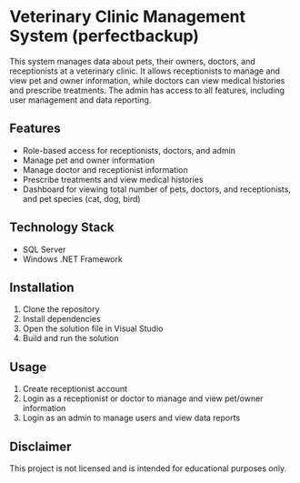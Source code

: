 # Veterinary Clinic Management System (perfectbackup)
This system manages data about pets, their owners, doctors, and receptionists at a veterinary clinic. It allows receptionists to manage and view pet and owner information, while doctors can view medical histories and prescribe treatments. The admin has access to all features, including user management and data reporting.

## Features
- Role-based access for receptionists, doctors, and admin
- Manage pet and owner information
- Manage doctor and receptionist information
- Prescribe treatments and view medical histories
- Dashboard for viewing total number of pets, doctors, and receptionists, and pet species (cat, dog, bird)

## Technology Stack
- SQL Server
- Windows .NET Framework

## Installation
1. Clone the repository
2. Install dependencies
3. Open the solution file in Visual Studio
4. Build and run the solution

## Usage
1. Create receptionist account
3. Login as a receptionist or doctor to manage and view pet/owner information
4. Login as an admin to manage users and view data reports

## Disclaimer
This project is not licensed and is intended for educational purposes only.
